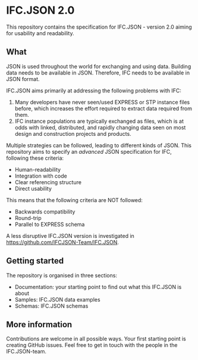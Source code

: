 # IFC.JSON 2.0
This repository contains the specification for IFC.JSON - version 2.0 aiming for usability and readability.

## What
JSON is used throughout the world for exchanging and using data. Building data needs to be available in JSON. Therefore, IFC needs to be available in JSON format. 

IFC.JSON aims primarily at addressing the following problems with IFC:
1. Many developers have never seen/used EXPRESS or STP instance files before, which increases the effort required to extract data required from them. 
2. IFC instance populations are typically exchanged as files, which is at odds with linked, distributed, and rapidly changing data seen on most design and construction projects and products.

Multiple strategies can be followed, leading to different kinds of JSON. This repository aims to specify an *advanced* JSON specification for IFC, following these criteria:
- Human-readability
- Integration with code
- Clear referencing structure
- Direct usability

This means that the following criteria are NOT followed:
- Backwards compatibility
- Round-trip
- Parallel to EXPRESS schema

A less disruptive IFC.JSON version is investigated in https://github.com/IFCJSON-Team/IFC.JSON.

## Getting started
The repository is organised in three sections:
- Documentation: your starting point to find out what this IFC.JSON is about
- Samples: IFC.JSON data examples
- Schemas: IFC.JSON schemas

## More information
Contributions are welcome in all possible ways. Your first starting point is creating GitHub issues. Feel free to get in touch with the people in the IFC.JSON-team.